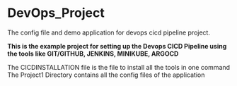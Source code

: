 # DevOps_Project
The config file and demo application for devops cicd pipeline project.

**This is the example project for setting up the Devops CICD Pipeline using the tools like GIT/GITHUB, JENKINS, MINIKUBE, ARGOCD** 

The CICDINSTALLATION file is the file to install all the tools in one command <br>
The Project1 Directory contains all the config files of the application
